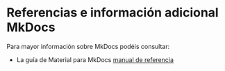 # Referencias e información adicional MkDocs

Para mayor información sobre MkDocs podéis consultar:

* La guía de Material para MkDocs [manual de referencia](https://squidfunk.github.io/mkdocs-material/reference/admonitions/) 

